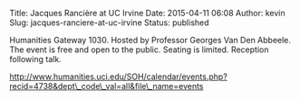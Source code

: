 Title: Jacques Rancière at UC Irvine
Date: 2015-04-11 06:08
Author: kevin
Slug: jacques-ranciere-at-uc-irvine
Status: published

Humanities Gateway 1030. Hosted by Professor Georges Van Den Abbeele. The event is free and open to the public. Seating is limited. Reception following talk.

http://www.humanities.uci.edu/SOH/calendar/events.php?recid=4738&dept\_code\_val=all&file\_name=events
